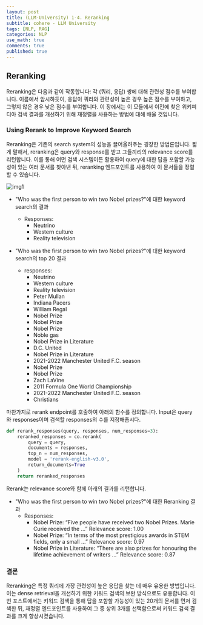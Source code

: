 ```yaml
---
layout: post
title: (LLM-University) 1-4. Reranking
subtitle: cohere - LLM University
tags: [NLP, RAG]
categories: NLP
use_math: true
comments: true
published: true
---
```


## Reranking


Reranking은 다음과 같이 작동합니다: 각 (쿼리, 응답) 쌍에 대해 관련성 점수를 부여합니다. 이름에서 암시하듯이, 응답이 쿼리와 관련성이 높은 경우 높은 점수를 부여하고, 그렇지 않은 경우 낮은 점수를 부여합니다. 이 장에서는 이 모듈에서 이전에 찾은 위키피디아 검색 결과를 개선하기 위해 재정렬을 사용하는 방법에 대해 배울 것입니다.

### Using Rerank to Improve Keyword Search

Reranking은 기존의 search system의 성능을 끌어올려주는 굉장한 방법론입니다. 짧게 말해서, reranking은 query와 response를 받고 그들끼리의 relevance score를 리턴합니다. 이를 통해 어떤 검색 시스템이든 활용하여 query에 대한 답을 포함할 가능성이 있는 여러 문서를 찾아낸 뒤, reranking 엔드포인트를 사용하여 이 문서들을 정렬할 수 있습니다.

![img1](https://cohere.com/_next/image?url=https%3A%2F%2Fcohere-ai.ghost.io%2Fcontent%2Fimages%2F2024%2F05%2F27c5174-image.png&w=1920&q=75)

- "Who was the first person to win two Nobel prizes?"에 대한 keyword search의 결과
    - Responses:
        - Neutrino
        - Western culture
        - Reality television

- "Who was the first person to win two Nobel prizes?"에 대한 keyword search의 top 20 결과
    - responses:
        - Neutrino
        - Western culture
        - Reality television
        - Peter Mullan
        - Indiana Pacers
        - William Regal
        - Nobel Prize
        - Nobel Prize
        - Nobel Prize
        - Noble gas
        - Nobel Prize in Literature
        - D.C. United
        - Nobel Prize in Literature
        - 2021-2022 Manchester United F.C. season
        - Nobel Prize
        - Nobel Prize
        - Zach LaVine
        - 2011 Formula One World Championship
        - 2021-2022 Manchester United F.C. season
        - Christians


마찬가지로 rerank endpoint를 호출하여 아래의 함수를 정의합니다. Input은 query와 responses이며 검색할 responses의 수를 지정해줍시다.

```python
def rerank_responses(query, responses, num_responses=3):
    reranked_responses = co.rerank(
        query = query,
        documents = responses,
        top_n = num_responses,
        model = 'rerank-english-v3.0',
        return_documents=True
    )
    return reranked_responses
```

Rerank는 relevance score와 함께 아래의 결과를 리턴합니다. 

- "Who was the first person to win two Nobel prizes?"에 대한 Reranking 결과
    - Responses:
        - Nobel Prize: “Five people have received two Nobel Prizes. Marie Curie received the …”        Relevance score: 1.00
        - Nobel Prize: “In terms of the most prestigious awards in STEM fields, only a small …”        Relevance score: 0.97
        - Nobel Prize in Literature: “There are also prizes for honouring the lifetime achievement of writers …”        Relevance score: 0.87


### 결론

Reranking은 특정 쿼리에 가장 관련성이 높은 응답을 찾는 데 매우 유용한 방법입니다. 이는 dense retrieval을 개선하기 위한 키워드 검색의 보완 방식으로도 유용합니다. 이번 포스트에서는 키워드 검색을 통해 답을 포함할 가능성이 있는 20개의 문서를 먼저 검색한 뒤, 재정렬 엔드포인트를 사용하여 그 중 상위 3개를 선택함으로써 키워드 검색 결과를 크게 향상시켰습니다.